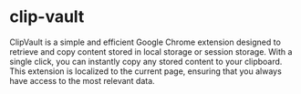 # clip-vault
ClipVault is a simple and efficient Google Chrome extension designed to retrieve and copy content stored in local storage or session storage. With a single click, you can instantly copy any stored content to your clipboard. This extension is localized to the current page, ensuring that you always have access to the most relevant data.
